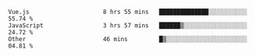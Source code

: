 
<!--
**xy406043/xy406043** is a ✨ _special_ ✨ repository because its `README.md` (this file) appears on your GitHub profile.

Here are some ideas to get you started:

- 🔭 I’m currently working on ...
- 🌱 I’m currently learning ...
- 👯 I’m looking to collaborate on ...
- 🤔 I’m looking for help with ...
- 💬 Ask me about ...
- 📫 How to reach me: ...
- 😄 Pronouns: ...
- ⚡ Fun fact: ...
-->

<!--START_SECTION:waka-->

```text
Vue.js                     8 hrs 55 mins   ██████████████░░░░░░░░░░░   55.74 %
JavaScript                 3 hrs 57 mins   ██████▒░░░░░░░░░░░░░░░░░░   24.72 %
Other                      46 mins         █▒░░░░░░░░░░░░░░░░░░░░░░░   04.81 %
```

<!--END_SECTION:waka-->
